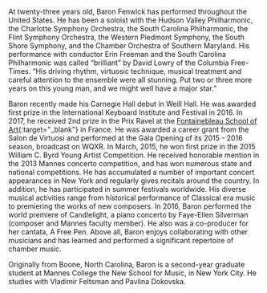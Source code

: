 At twenty-three years old, Baron Fenwick has performed throughout the United States.  He has been a soloist with the Hudson Valley Philharmonic, the Charlotte Symphony Orchestra, the South Carolina Philharmonic, the Flint Symphony Orchestra, the Western Piedmont Symphony, the South Shore Symphony, and the Chamber Orchestra of Southern Maryland.  His performance with conductor Erin Freeman and the South Carolina Philharmonic was called “brilliant” by David Lowry of the Columbia Free-Times. “His driving rhythm, virtuosic technique, musical treatment and careful attention to the ensemble were all stunning. Put two or three more years on this young man, and we might well have a major star.”

Baron recently made his Carnegie Hall debut in Weill Hall. He was awarded first prize in the International Keyboard Institute and Festival in 2016. In 2017, he received 2nd prize in the Prix Ravel at the [Fontainebleau School of Art](http://fontainebleauschools.org/){:target="_blank"} in France. He was awarded a career grant from the Salon de Virtuosi and performed at the Gala Opening of its 2015 - 2016 season, broadcast on WQXR. In March, 2015, he won first prize in the 2015 William C. Byrd Young Artist Competition.  He received honorable mention in the 2013 Mannes concerto competition, and has won numerous state and national competitions.  He has accumulated a number of important concert appearances in New York and regularly gives recitals around the country.  In addition, he has participated in summer festivals worldwide.  His diverse musical activities range from historical performance of Classical era music to premiering the works of new composers.  In 2016, Baron performed the world premiere of Candlelight, a piano concerto by Faye-Ellen Silverman (composer and Mannes faculty member).  He also was a co-producer for her cantata, A Free Pen.  Above all, Baron enjoys collaborating with other musicians and has learned and performed a significant repertoire of chamber music.

Originally from Boone, North Carolina, Baron is a second-year graduate student at Mannes College the New School for Music, in New York City. He studies with Vladimir Feltsman and Pavlina Dokovska.
